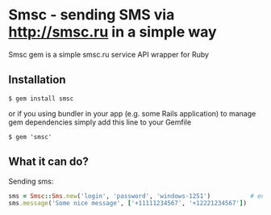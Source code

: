 Smsc - sending SMS via http://smsc.ru in a simple way
============================================================

Smsc gem is a simple smsc.ru service API wrapper for Ruby

Installation
-------------------------------------------------------

    $ gem install smsc

or if you using bundler in your app (e.g. some Rails application) to manage gem dependencies simply add this line
to your Gemfile

    $ gem 'smsc'

What it can do?
-----------------------------------

Sending sms:

~~~~ ruby
sms = Smsc::Sms.new('login', 'password', 'windows-1251')           # encoding is optional - utf-8 by default
sms.message('Some nice message', ['+11111234567', '+12221234567'])
~~~~~
